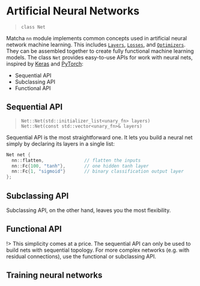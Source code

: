 # Artificial Neural Networks
> `class Net`

Matcha `nn` module implements common concepts used in artificial neural 
network machine learning. This includes [`Layers`](nn/layers),
[`Losses`](nn/losses), and [`Optimizers`](nn/optimizers).
They can be assembled together to create fully functional machine learning
models. The class `Net` provides easy-to-use APIs for work with neural nets,
inspired by [Keras](https://keras.io/) and [PyTorch](https://pytorch.org/):

- Sequential API
- Subclassing API
- Functional API

## Sequential API

> `Net::Net(std::initializer_list<unary_fn> layers)` \
> `Net::Net(const std::vector<unary_fn>& layers)`


Sequential API is the most straightforward one. It lets you build 
a neural net simply by declaring its layers in a single list:

```cpp
Net net {
  nn::flatten,               // flatten the inputs
  nn::Fc{100, "tanh"},       // one hidden tanh layer
  nn::Fc{1, "sigmoid"}       // binary classification output layer
};
```

## Subclassing API

Subclassing API, on the other hand, leaves you the most flexibility.

## Functional API


!> This simplicity comes at a price. 
   The sequential API can only be used  to build nets with sequential
   topology. For more complex networks (e.g. with residual connections),
   use the functional or subclassing API.

## Training neural networks
